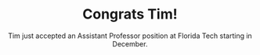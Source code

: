 ---
title: "Congrats Tim!"
subtitle: "Tim just accepted an Assistant Professor position at Florida Tech starting in December."
layout: post
tags: news
published: true
---